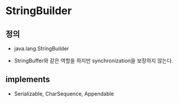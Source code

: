 # StringBuilder
## 정의
 - java.lang.StringBuilder

 - StringBuffer와 같은 역할을 하지만 synchronization을 보장하지 않는다.
 

## implements
 - Serializable, CharSequence, Appendable

